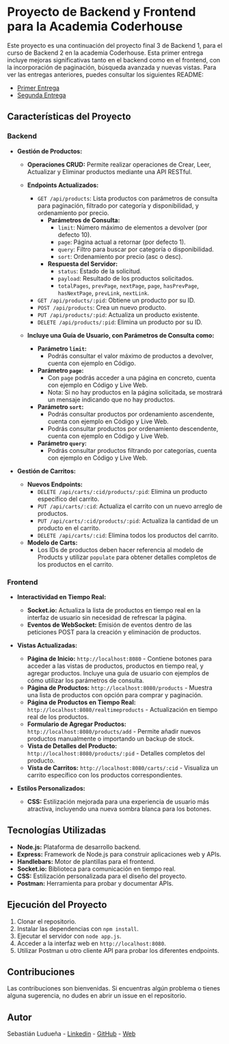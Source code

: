 # Proyecto de Backend y Frontend para la Academia Coderhouse

Este proyecto es una continuación del proyecto final 3 de Backend 1, para el curso de Backend 2 en la academia Coderhouse. Esta primer entrega incluye mejoras significativas tanto en el backend como en el frontend, con la incorporación de paginación, búsqueda avanzada y nuevas vistas. Para ver las entregas anteriores, puedes consultar los siguientes README:

- [Primer Entrega](https://github.com/csluduena/Backend-Primer-Entrega/blob/main/README.md)
- [Segunda Entrega](https://github.com/csluduena/Backend-Segunda-Entrega/blob/main/README.md)

## Características del Proyecto

### Backend

- **Gestión de Productos:**
  - **Operaciones CRUD:** Permite realizar operaciones de Crear, Leer, Actualizar y Eliminar productos mediante una API RESTful.
  - **Endpoints Actualizados:**
    - `GET /api/products`: Lista productos con parámetros de consulta para paginación, filtrado por categoría y disponibilidad, y ordenamiento por precio.
      - **Parámetros de Consulta:**
        - `limit`: Número máximo de elementos a devolver (por defecto 10).
        - `page`: Página actual a retornar (por defecto 1).
        - `query`: Filtro para buscar por categoría o disponibilidad.
        - `sort`: Ordenamiento por precio (asc o desc).
      - **Respuesta del Servidor:**
        - `status`: Estado de la solicitud.
        - `payload`: Resultado de los productos solicitados.
        - `totalPages`, `prevPage`, `nextPage`, `page`, `hasPrevPage`, `hasNextPage`, `prevLink`, `nextLink`.
    - `GET /api/products/:pid`: Obtiene un producto por su ID.
    - `POST /api/products`: Crea un nuevo producto.
    - `PUT /api/products/:pid`: Actualiza un producto existente.
    - `DELETE /api/products/:pid`: Elimina un producto por su ID.

  - **Incluye una Guía de Usuario, con Parámetros de Consulta como:**
    - **Parámetro `limit`:**
      - Podrás consultar el valor máximo de productos a devolver, cuenta con ejemplo en Código.
    - **Parámetro `page`:**
      - Con `page` podrás acceder a una página en concreto, cuenta con ejemplo en Código y Live Web.
      - Nota: Si no hay productos en la página solicitada, se mostrará un mensaje indicando que no hay productos.
    - **Parámetro `sort`:**
      - Podrás consultar productos por ordenamiento ascendente, cuenta con ejemplo en Código y Live Web.
      - Podrás consultar productos por ordenamiento descendente, cuenta con ejemplo en Código y Live Web.
    - **Parámetro `query`:**
      - Podrás consultar productos filtrando por categorías, cuenta con ejemplo en Código y Live Web.

- **Gestión de Carritos:**
  - **Nuevos Endpoints:**
    - `DELETE /api/carts/:cid/products/:pid`: Elimina un producto específico del carrito.
    - `PUT /api/carts/:cid`: Actualiza el carrito con un nuevo arreglo de productos.
    - `PUT /api/carts/:cid/products/:pid`: Actualiza la cantidad de un producto en el carrito.
    - `DELETE /api/carts/:cid`: Elimina todos los productos del carrito.
  - **Modelo de Carts:**
    - Los IDs de productos deben hacer referencia al modelo de Products y utilizar `populate` para obtener detalles completos de los productos en el carrito.

### Frontend

- **Interactividad en Tiempo Real:**
  - **Socket.io:** Actualiza la lista de productos en tiempo real en la interfaz de usuario sin necesidad de refrescar la página.
  - **Eventos de WebSocket:** Emisión de eventos dentro de las peticiones POST para la creación y eliminación de productos.

- **Vistas Actualizadas:**
  - **Página de Inicio:** `http://localhost:8080` - Contiene botones para acceder a las vistas de productos, productos en tiempo real, y agregar productos. Incluye una guía de usuario con ejemplos de cómo utilizar los parámetros de consulta.
  - **Página de Productos:** `http://localhost:8080/products` - Muestra una lista de productos con opción para comprar y paginación.
  - **Página de Productos en Tiempo Real:** `http://localhost:8080/realtimeproducts` - Actualización en tiempo real de los productos.
  - **Formulario de Agregar Productos:** `http://localhost:8080/products/add` - Permite añadir nuevos productos manualmente o importando un backup de stock.
  - **Vista de Detalles del Producto:** `http://localhost:8080/products/:pid` - Detalles completos del producto.
  - **Vista de Carritos:** `http://localhost:8080/carts/:cid` - Visualiza un carrito específico con los productos correspondientes.

- **Estilos Personalizados:**
  - **CSS:** Estilización mejorada para una experiencia de usuario más atractiva, incluyendo una nueva sombra blanca para los botones.

## Tecnologías Utilizadas

- **Node.js:** Plataforma de desarrollo backend.
- **Express:** Framework de Node.js para construir aplicaciones web y APIs.
- **Handlebars:** Motor de plantillas para el frontend.
- **Socket.io:** Biblioteca para comunicación en tiempo real.
- **CSS:** Estilización personalizada para el diseño del proyecto.
- **Postman:** Herramienta para probar y documentar APIs.

## Ejecución del Proyecto

1. Clonar el repositorio.
2. Instalar las dependencias con `npm install`.
3. Ejecutar el servidor con `node app.js`.
4. Acceder a la interfaz web en `http://localhost:8080`.
5. Utilizar Postman u otro cliente API para probar los diferentes endpoints.

## Contribuciones

Las contribuciones son bienvenidas. Si encuentras algún problema o tienes alguna sugerencia, no dudes en abrir un issue en el repositorio.

## Autor

Sebastián Ludueña - [Linkedin](https://www.linkedin.com/in/csluduena/) - [GitHub](https://github.com/csluduena) - [Web](https://csluduena.com.ar)